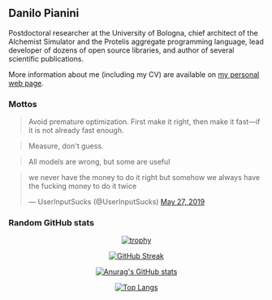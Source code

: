 ## Danilo Pianini

Postdoctoral researcher at the University of Bologna,
chief architect of the Alchemist Simulator and the Protelis aggregate programming language,
lead developer of dozens of open source libraries,
and author of several scientific publications.

More information about me (including my CV) are available on [my personal web page](https://danysk.github.io).

### Mottos

> Avoid premature optimization. First make it right, then make it fast—if it is not already fast enough.

> Measure, don't guess.

> All models are wrong, but some are useful

<blockquote class="twitter-tweet"><p lang="en" dir="ltr">we never have the money to do it right but somehow we always have the fucking money to do it twice</p>&mdash; UserInputSucks (@UserInputSucks) <a href="https://twitter.com/UserInputSucks/status/1132904286415929345?ref_src=twsrc%5Etfw">May 27, 2019</a></blockquote>

### Random GitHub stats

<div align="center">
  
  [![trophy](https://github-profile-trophy.vercel.app/?username=DanySK&theme=dracula&row=1)](https://github.com/ryo-ma/github-profile-trophy)

  [![GitHub Streak](https://github-readme-streak-stats.herokuapp.com/?user=DanySK&theme=dark&date_format=[Y.]n.j)](https://git.io/streak-stats)

  [![Anurag's GitHub stats](https://github-readme-stats.vercel.app/api?username=DanySK&theme=dracula&bg_color=45,0F2027,203A43,2C5364)](https://github.com/anuraghazra/github-readme-stats)

  [![Top Langs](https://github-readme-stats.vercel.app/api/top-langs/?username=DanySK&hide=html,css,xslt,makefile&langs_count=30&theme=dracula&bg_color=135,0F2027,203A43,2C5364&layout=compact)](https://github.com/anuraghazra/github-readme-stats)


</div>
  
<!--
**DanySK/DanySK** is a ✨ _special_ ✨ repository because its `README.md` (this file) appears on your GitHub profile.

Here are some ideas to get you started:

- 🔭 I’m currently working on ...
- 🌱 I’m currently learning ...
- 👯 I’m looking to collaborate on ...
- 🤔 I’m looking for help with ...
- 💬 Ask me about ...
- 📫 How to reach me: ...
- 😄 Pronouns: ...
- ⚡ Fun fact: ...
-->
